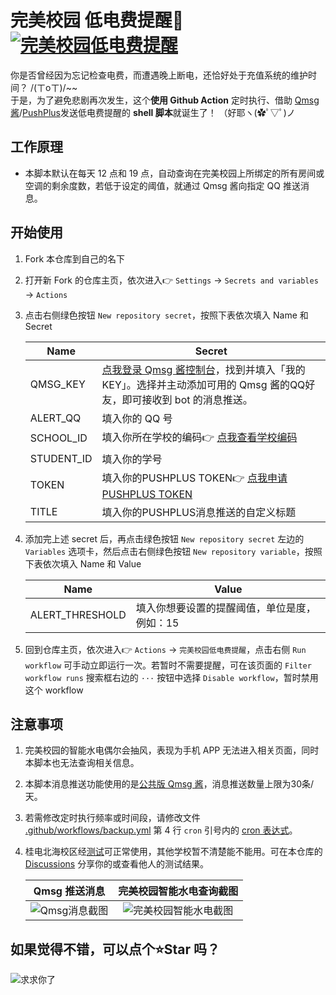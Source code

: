 # 完美校园 低电费提醒🔔 [![完美校园低电费提醒](https://github.com/zuwei522/perfect-campus_electricity-alert/actions/workflows/main.yml/badge.svg?branch=main)](https://github.com/zuwei522/perfect-campus_electricity-alert/actions/workflows/main.yml)

你是否曾经因为忘记检查电费，而遭遇晚上断电，还恰好处于充值系统的维护时间？ /(ㄒoㄒ)/~~  
于是，为了避免悲剧再次发生，这个**使用 Github Action** 定时执行、借助 [Qmsg 酱](https://qmsg.zendee.cn/)/[PushPlus](http://www.pushplus.plus/)发送低电费提醒的 **shell 脚本**就诞生了！ （好耶ヽ(✿ﾟ▽ﾟ)ノ

## 工作原理

- 本脚本默认在每天 12 点和 19 点，自动查询在完美校园上所绑定的所有房间或空调的剩余度数，若低于设定的阈值，就通过 Qmsg 酱向指定 QQ 推送消息。

## 开始使用

  1. Fork 本仓库到自己的名下
  2. 打开新 Fork 的仓库主页，依次进入👉 `Settings` → `Secrets and variables` → `Actions`
  3. 点击右侧绿色按钮 `New repository secret`，按照下表依次填入 Name 和 Secret

      | Name       | Secret |
      | ---------- | ------ |
      | QMSG_KEY   | [点我登录 Qmsg 酱控制台](https://qmsg.zendee.cn/user)，找到并填入「我的KEY」。选择并主动添加可用的 Qmsg 酱的QQ好友，即可接收到 bot 的消息推送。|
      | ALERT_QQ   | 填入你的 QQ 号 |
      | SCHOOL_ID  | 填入你所在学校的编码👉 [点我查看学校编码](./school-list.md) |
      | STUDENT_ID | 填入你的学号 |
      | TOKEN      | 填入你的PUSHPLUS TOKEN👉 [点我申请PUSHPLUS TOKEN](http://www.pushplus.plus/) |
      | TITLE      | 填入你的PUSHPLUS消息推送的自定义标题 |

  4. 添加完上述 secret 后，再点击绿色按钮 `New repository secret` 左边的 `Variables` 选项卡，然后点击右侧绿色按钮 `New repository variable`，按照下表依次填入 Name 和 Value

      | Name            | Value |
      | --------------- | ----- |
      | ALERT_THRESHOLD | 填入你想要设置的提醒阈值，单位是度，例如：15 |

  5. 回到仓库主页，依次进入👉 `Actions` → `完美校园低电费提醒`，点击右侧 `Run workflow` 可手动立即运行一次。若暂时不需要提醒，可在该页面的 `Filter workflow runs` 搜索框右边的 `···` 按钮中选择 `Disable workflow`，暂时禁用这个 workflow

## 注意事项

  1. 完美校园的智能水电偶尔会抽风，表现为手机 APP 无法进入相关页面，同时本脚本也无法查询相关信息。
  
  2. 本脚本消息推送功能使用的是[公共版 Qmsg 酱](https://qmsg.zendee.cn/docs/start/#%E5%85%AC%E5%85%B1%E7%89%88-%E6%8D%90%E8%B5%A0%E7%89%88-plus%E7%89%88-%E5%B7%AE%E5%BC%82)，消息推送数量上限为30条/天。
  
  3. 若需修改定时执行频率或时间段，请修改文件 [.github/workflows/backup.yml](./.github/workflows/main.yml) 第 4 行 `cron` 引号内的 [cron 表达式](https://zhuanlan.zhihu.com/p/437328366)。
  
  4. 桂电北海校区经[测试](https://github.com/zuwei522/perfect-campus_electricity-alert/actions/runs/5976106345/job/16213315269)可正常使用，其他学校暂不清楚能不能用。可在本仓库的 [Discussions](https://github.com/zuwei522/perfect-campus_electricity-alert/discussions/categories/%E5%90%84%E5%AD%A6%E6%A0%A1%E5%8F%AF%E7%94%A8%E6%80%A7%E5%88%86%E4%BA%AB) 分享你的或查看他人的测试结果。

      | Qmsg 推送消息 | 完美校园智能水电查询截图 |
      |:-:|:-:|
      | ![Qmsg消息截图](./images/Qmsg.png) | ![完美校园智能水电截图](./images/Screenshot_2023-08-26-00-01-13-621_com.newcapec.m.jpg) |

## 如果觉得不错，可以点个⭐Star 吗？

![求求你了](./images/求求你了.jpg)
